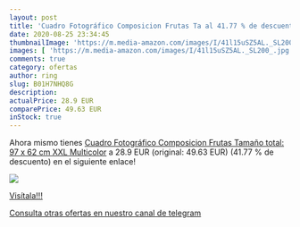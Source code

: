 ```yaml
---
layout: post
title: 'Cuadro Fotográfico Composicion Frutas Ta al 41.77 % de descuento'
date: 2020-08-25 23:34:45
thumbnailImage: 'https://m.media-amazon.com/images/I/41l15uSZ5AL._SL200_.jpg'
images: [ 'https://m.media-amazon.com/images/I/41l15uSZ5AL._SL200_.jpg' ]
comments: true
category: ofertas
author: ring
slug: B01H7NHQ8G
description:
actualPrice: 28.9 EUR
comparePrice: 49.63 EUR
inStock: true
---
```


Ahora mismo tienes [Cuadro Fotográfico Composicion Frutas Tamaño total: 97 x 62 cm XXL  Multicolor](https://www.amazon.com/dp/B01H7NHQ8G/?tag=redken08-20) a 28.9 EUR (original: 49.63 EUR) (41.77 %  de descuento) en el siguiente enlace!

[![](https://m.media-amazon.com/images/I/41l15uSZ5AL._SL200_.jpg)](https://www.amazon.com/dp/B01H7NHQ8G/?tag=redken08-20)

[Visítala!!!](https://www.amazon.com/dp/B01H7NHQ8G/?tag=redken08-20)

[Consulta otras ofertas en nuestro canal de telegram](https://t.me/s/ofertas25)
